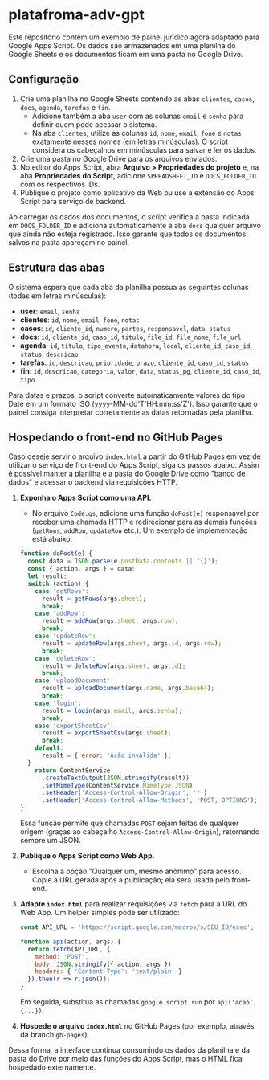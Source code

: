 # platafroma-adv-gpt

Este repositório contém um exemplo de painel jurídico agora adaptado para
Google Apps Script. Os dados são armazenados em uma planilha do Google Sheets
e os documentos ficam em uma pasta no Google Drive.

## Configuração
1. Crie uma planilha no Google Sheets contendo as abas `clientes`, `casos`,
   `docs`, `agenda`, `tarefas` e `fin`.
   - Adicione também a aba `user` com as colunas `email` e `senha` para definir
     quem pode acessar o sistema.
   - Na aba `clientes`, utilize as colunas `id`, `nome`, `email`, `fone` e
     `notas` exatamente nesses nomes (em letras minúsculas). O script considera
     os cabeçalhos em minúsculas para salvar e ler os dados.
2. Crie uma pasta no Google Drive para os arquivos enviados.
3. No editor do Apps Script, abra **Arquivo > Propriedades do projeto** e, na
   aba **Propriedades do Script**, adicione `SPREADSHEET_ID` e
   `DOCS_FOLDER_ID` com os respectivos IDs.
4. Publique o projeto como aplicativo da Web ou use a extensão do Apps Script
   para serviço de backend.

Ao carregar os dados dos documentos, o script verifica a pasta indicada em
`DOCS_FOLDER_ID` e adiciona automaticamente à aba `docs` qualquer arquivo que
ainda não esteja registrado. Isso garante que todos os documentos salvos na
pasta apareçam no painel.

## Estrutura das abas
O sistema espera que cada aba da planilha possua as seguintes colunas (todas em
letras minúsculas):

- **user**: `email`, `senha`
- **clientes**: `id`, `nome`, `email`, `fone`, `notas`
- **casos**: `id`, `cliente_id`, `numero`, `partes`, `responsavel`, `data`, `status`
- **docs**: `id`, `cliente_id`, `caso_id`, `titulo`, `file_id`, `file_nome`, `file_url`
- **agenda**: `id`, `titulo`, `tipo_evento`, `datahora`, `local`, `cliente_id`, `caso_id`, `status`, `descricao`
- **tarefas**: `id`, `descricao`, `prioridade`, `prazo`, `cliente_id`, `caso_id`, `status`
- **fin**: `id`, `descricao`, `categoria`, `valor`, `data`, `status_pg`, `cliente_id`, `caso_id`, `tipo`

Para datas e prazos, o script converte automaticamente valores do tipo Date em um formato ISO (yyyy-MM-dd'T'HH:mm:ss'Z'). Isso garante que o painel consiga interpretar corretamente as datas retornadas pela planilha.

## Hospedando o front-end no GitHub Pages

Caso deseje servir o arquivo `index.html` a partir do GitHub Pages em vez de utilizar o serviço de front-end do Apps Script, siga os passos abaixo. Assim é possível manter a planilha e a pasta do Google Drive como "banco de dados" e acessar o backend via requisições HTTP.

1. **Exponha o Apps Script como uma API.**
   - No arquivo `Code.gs`, adicione uma função `doPost(e)` responsável por receber uma chamada HTTP e redirecionar para as demais funções (`getRows`, `addRow`, `updateRow` etc.). Um exemplo de implementação está abaixo:

   ```javascript
   function doPost(e) {
     const data = JSON.parse(e.postData.contents || '{}');
     const { action, args } = data;
     let result;
     switch (action) {
       case 'getRows':
         result = getRows(args.sheet);
         break;
       case 'addRow':
         result = addRow(args.sheet, args.row);
         break;
       case 'updateRow':
         result = updateRow(args.sheet, args.id, args.row);
         break;
       case 'deleteRow':
         result = deleteRow(args.sheet, args.id);
         break;
       case 'uploadDocument':
         result = uploadDocument(args.name, args.base64);
         break;
       case 'login':
         result = login(args.email, args.senha);
         break;
       case 'exportSheetCsv':
         result = exportSheetCsv(args.sheet);
         break;
       default:
         result = { error: 'Ação inválida' };
     }
       return ContentService
         .createTextOutput(JSON.stringify(result))
         .setMimeType(ContentService.MimeType.JSON)
         .setHeader('Access-Control-Allow-Origin', '*')
         .setHeader('Access-Control-Allow-Methods', 'POST, OPTIONS');
   }
   ```

   Essa função permite que chamadas `POST` sejam feitas de qualquer origem (graças ao cabeçalho `Access-Control-Allow-Origin`), retornando sempre um JSON.

2. **Publique o Apps Script como Web App.**
   - Escolha a opção "Qualquer um, mesmo anônimo" para acesso. Copie a URL gerada após a publicação; ela será usada pelo front-end.

3. **Adapte `index.html`** para realizar requisições via `fetch` para a URL do Web App. Um helper simples pode ser utilizado:

   ```javascript
   const API_URL = 'https://script.google.com/macros/s/SEU_ID/exec';

   function api(action, args) {
     return fetch(API_URL, {
       method: 'POST',
       body: JSON.stringify({ action, args }),
       headers: { 'Content-Type': 'text/plain' }
     }).then(r => r.json());
   }
   ```

   Em seguida, substitua as chamadas `google.script.run` por `api('acao', {...})`.

4. **Hospede o arquivo `index.html`** no GitHub Pages (por exemplo, através da branch `gh-pages`).

Dessa forma, a interface continua consumindo os dados da planilha e da pasta do Drive por meio das funções do Apps Script, mas o HTML fica hospedado externamente.
